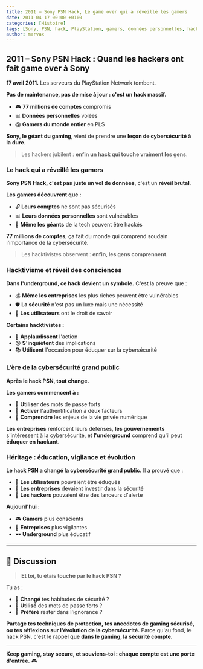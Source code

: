 ```yaml
---
title: 2011 – Sony PSN Hack, Le game over qui a réveillé les gamers
date: 2011-04-17 00:00 +0100
categories: [Histoire]
tags: [Sony, PSN, hack, PlayStation, gamers, données personnelles, hacktivisme, underground]
author: marvax
---
```


## 2011 – Sony PSN Hack : Quand les hackers ont fait game over à Sony

**17 avril 2011.** Les serveurs du PlayStation Network tombent. 

**Pas de maintenance, pas de mise à jour : c'est un hack massif.**

- 🎮 **77 millions de comptes** compromis
- 📊 **Données personnelles** volées
- 😱 **Gamers du monde entier** en PLS

**Sony, le géant du gaming**, vient de prendre une **leçon de cybersécurité à la dure**.

> Les hackers jubilent : **enfin un hack qui touche vraiment les gens**.

### Le hack qui a réveillé les gamers

**Sony PSN Hack, c'est pas juste un vol de données**, c'est un **réveil brutal**.

**Les gamers découvrent que :**
- 🔓 **Leurs comptes** ne sont pas sécurisés
- 📊 **Leurs données personnelles** sont vulnérables
- 🏢 **Même les géants** de la tech peuvent être hackés

**77 millions de comptes**, ça fait du monde qui comprend soudain l'importance de la cybersécurité.

> Les hacktivistes observent : **enfin, les gens comprennent**.

### Hacktivisme et réveil des consciences

**Dans l'underground, ce hack devient un symbole.** C'est la preuve que :
- 💰 **Même les entreprises** les plus riches peuvent être vulnérables
- 🛡️ **La sécurité** n'est pas un luxe mais une nécessité
- 👥 **Les utilisateurs** ont le droit de savoir

**Certains hacktivistes :**
- 👏 **Applaudissent** l'action
- 😰 **S'inquiètent** des implications
- 📚 **Utilisent** l'occasion pour éduquer sur la cybersécurité

### L'ère de la cybersécurité grand public

**Après le hack PSN, tout change.** 

**Les gamers commencent à :**
- 🔐 **Utiliser** des mots de passe forts
- 🔑 **Activer** l'authentification à deux facteurs
- 🧠 **Comprendre** les enjeux de la vie privée numérique

**Les entreprises** renforcent leurs défenses, **les gouvernements** s'intéressent à la cybersécurité, et **l'underground** comprend qu'il peut **éduquer en hackant**.

### Héritage : éducation, vigilance et évolution

**Le hack PSN a changé la cybersécurité grand public.** Il a prouvé que :
- 👥 **Les utilisateurs** pouvaient être éduqués
- 🏢 **Les entreprises** devaient investir dans la sécurité
- 🚨 **Les hackers** pouvaient être des lanceurs d'alerte

**Aujourd'hui :**
- 🎮 **Gamers** plus conscients
- 🏢 **Entreprises** plus vigilantes
- 🕶️ **Underground** plus éducatif

---

## 💬 Discussion

> **Et toi, tu étais touché par le hack PSN ?**

Tu as :
- 🔄 **Changé** tes habitudes de sécurité ?
- 🔐 **Utilisé** des mots de passe forts ?
- 🤷 **Préféré** rester dans l'ignorance ?

**Partage tes techniques de protection, tes anecdotes de gaming sécurisé, ou tes réflexions sur l'évolution de la cybersécurité.** Parce qu'au fond, le hack PSN, c'est le rappel que **dans le gaming, la sécurité compte**.

---

**Keep gaming, stay secure, et souviens-toi : chaque compte est une porte d'entrée.** 🎮
